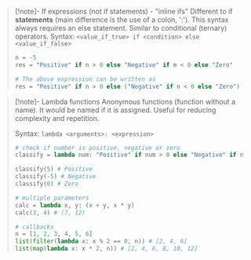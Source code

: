> [!note]- If expressions (not if statements) - "inline ifs"
> Different to if **statements** (main difference is the use of a colon, ':'). This syntax always requires an else statement. Similar to conditional (ternary) operators.
> Syntax: `<value_if_true> if <condition> else <value_if_false>`
> ```python
> n = -5
> res = "Positive" if n > 0 else "Negative" if m < 0 else "Zero"
> 
> # The above expression can be written as
> res = "Positive" if n > 0 else ("Negative" if n < 0 else "Zero")
> ```

> [!note]- Lambda functions
> Anonymous functions (function without a name). It would be named if it is assigned.
> Useful for reducing complexity and repetition.
> 
> Syntax: `lambda <arguments>: <expression>`
> ```python
> # check if number is positive, negative or zero
> classify = lambda num: "Positive" if num > 0 else "Negative" if num < 0 else "Zero"
> 
> classify(5) # Positive
> classify(-5) # Negative
> classify(0) # Zero
> 
> # multiple parameters
> calc = lambda x, y: (x + y, x * y)
> calc(3, 4) # (7, 12)
> 
> # callbacks
> n = [1, 2, 3, 4, 5, 6]
> list(filter(lambda x: x % 2 == 0, n)) # [2, 4, 6]
> list(map(lambda x: x * 2, n)) # [2, 4, 6, 8, 10, 12]
> ```




